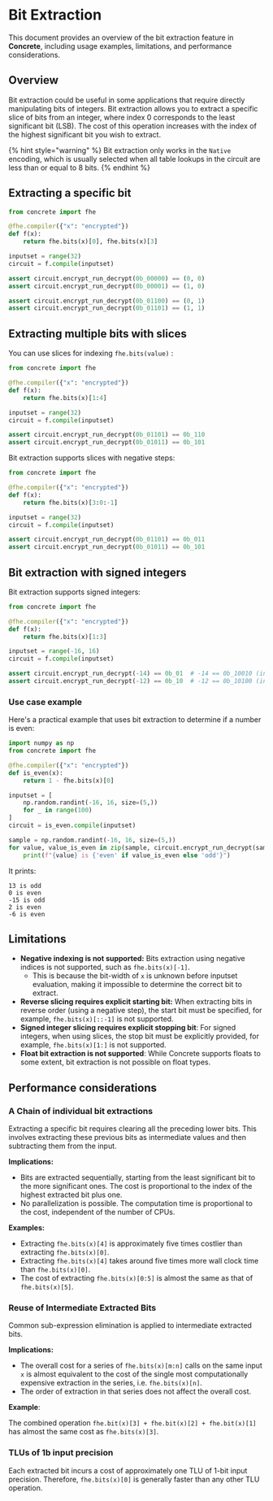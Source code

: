 # Bit Extraction
This document provides an overview of the bit extraction feature in **Concrete**, including usage examples, limitations, and performance considerations. 

## Overview

Bit extraction could be useful in some applications that require directly manipulating bits of integers. Bit extraction allows you to extract a specific slice of bits from an integer, where index 0 corresponds to the least significant bit (LSB). The cost of this operation increases with the index of the highest significant bit you wish to extract.

{% hint style="warning" %}
Bit extraction only works in the `Native` encoding, which is usually selected when all table lookups in the circuit are less than or equal to 8 bits.
{% endhint %}

## Extracting a specific bit

```python
from concrete import fhe

@fhe.compiler({"x": "encrypted"})
def f(x):
    return fhe.bits(x)[0], fhe.bits(x)[3]

inputset = range(32)
circuit = f.compile(inputset)

assert circuit.encrypt_run_decrypt(0b_00000) == (0, 0)
assert circuit.encrypt_run_decrypt(0b_00001) == (1, 0)

assert circuit.encrypt_run_decrypt(0b_01100) == (0, 1)
assert circuit.encrypt_run_decrypt(0b_01101) == (1, 1)
```

## Extracting multiple bits with slices
You can use slices for indexing `fhe.bits(value)` :

```python
from concrete import fhe

@fhe.compiler({"x": "encrypted"})
def f(x):
    return fhe.bits(x)[1:4]

inputset = range(32)
circuit = f.compile(inputset)

assert circuit.encrypt_run_decrypt(0b_01101) == 0b_110
assert circuit.encrypt_run_decrypt(0b_01011) == 0b_101
```

Bit extraction supports slices with negative steps:

```python
from concrete import fhe

@fhe.compiler({"x": "encrypted"})
def f(x):
    return fhe.bits(x)[3:0:-1]

inputset = range(32)
circuit = f.compile(inputset)

assert circuit.encrypt_run_decrypt(0b_01101) == 0b_011
assert circuit.encrypt_run_decrypt(0b_01011) == 0b_101
```
## Bit extraction with signed integers
Bit extraction supports signed integers:

```python
from concrete import fhe

@fhe.compiler({"x": "encrypted"})
def f(x):
    return fhe.bits(x)[1:3]

inputset = range(-16, 16)
circuit = f.compile(inputset)

assert circuit.encrypt_run_decrypt(-14) == 0b_01  # -14 == 0b_10010 (in two's complement)
assert circuit.encrypt_run_decrypt(-12) == 0b_10  # -12 == 0b_10100 (in two's complement)
```

### Use case example
Here's a practical example that uses bit extraction to determine if a number is even:

```python
import numpy as np
from concrete import fhe

@fhe.compiler({"x": "encrypted"})
def is_even(x):
    return 1 - fhe.bits(x)[0]

inputset = [
    np.random.randint(-16, 16, size=(5,))
    for _ in range(100)
]
circuit = is_even.compile(inputset)

sample = np.random.randint(-16, 16, size=(5,))
for value, value_is_even in zip(sample, circuit.encrypt_run_decrypt(sample)):
    print(f"{value} is {'even' if value_is_even else 'odd'}")
```

It prints:

```
13 is odd
0 is even
-15 is odd
2 is even
-6 is even
```

## Limitations
- **Negative indexing is not supported:** Bits extraction using negative indices is not supported, such as `fhe.bits(x)[-1]`.
    - This is because the bit-width of `x` is unknown before inputset evaluation, making it impossible to determine the correct bit to extract.
- **Reverse slicing requires explicit starting bit:** When extracting bits in reverse order (using a negative step), the start bit must be specified, for example, `fhe.bits(x)[::-1]` is not supported.
- **Signed integer slicing requires explicit stopping bit**: For signed integers, when using slices, the stop bit must be explicitly provided, for example, `fhe.bits(x)[1:]` is not supported.
- **Float bit extraction is not supported**: While Concrete supports floats to some extent, bit extraction is not possible on float types.

## Performance considerations

### A Chain of individual bit extractions

Extracting a specific bit requires clearing all the preceding lower bits. This involves extracting these previous bits as intermediate values and then subtracting them from the input.

**Implications:**

* Bits are extracted sequentially, starting from the least significant bit to the more significant ones. The cost is proportional to the index of the highest extracted bit plus one.
* No parallelization is possible. The computation time is proportional to the cost, independent of the number of CPUs.

**Examples:**

* Extracting `fhe.bits(x)[4]` is approximately five times costlier than extracting `fhe.bits(x)[0]`.
* Extracting `fhe.bits(x)[4]` takes around five times more wall clock time than `fhe.bits(x)[0]`.
* The cost of extracting `fhe.bits(x)[0:5]` is almost the same as that of `fhe.bits(x)[5]`.

### Reuse of Intermediate Extracted Bits

Common sub-expression elimination is applied to intermediate extracted bits.

**Implications:**

* The overall cost for a series of `fhe.bits(x)[m:n]` calls on the same input `x` is almost equivalent to the cost of the single most computationally expensive extraction in the series, i.e. `fhe.bits(x)[n]`.
* The order of extraction in that series does not affect the overall cost.

**Example**:

The combined operation `fhe.bit(x)[3] + fhe.bit(x)[2] + fhe.bit(x)[1]` has almost the same cost as `fhe.bits(x)[3]`.

### TLUs of 1b input precision

Each extracted bit incurs a cost of approximately one TLU of 1-bit input precision. Therefore, `fhe.bits(x)[0]` is generally faster than any other TLU operation.
